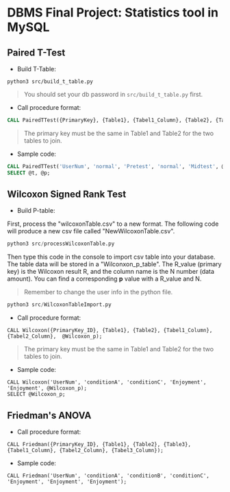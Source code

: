 # DBMS Final Project: Statistics tool in MySQL

## Paired T-Test
- Build T-Table:
```
python3 src/build_t_table.py
```
> You should set your db password in `src/build_t_table.py` first.

- Call procedure format: 
```sql
CALL PairedTTest({PrimaryKey}, {Table1}, {Tabel1_Column}, {Table2}, {Tabel2_Column}, @t, @p);
```
> The primary key must be the same in Table1 and Table2 for the two tables to join. 

- Sample code:
```sql
CALL PairedTTest('UserNum', 'normal', 'Pretest', 'normal', 'Midtest', @t, @p);
SELECT @t, @p;
```



## Wilcoxon Signed Rank Test

- Build P-table:

First, process the "wilcoxonTable.csv" to a new format. The following code will produce a new csv file called "NewWilcoxonTable.csv".

```python
python3 src/processWilcoxonTable.py
```

Then type this code in the console to import csv table into your database. The table data will be stored in a "Wilconxon_p_table". The R_value (primary key) is the Wilcoxon result R, and the column name is the N number (data amount). You can find a corresponding **p** value with a R_value and N.

> Remember to change the user info in the python file.

```python
python3 src/WilcoxonTableImport.py
```



- Call procedure format: 

````mysql
CALL Wilcoxon({PrimaryKey_ID}, {Table1}, {Table2}, {Tabel1_Column}, {Tabel2_Column},  @Wilcoxon_p);
````

> The primary key must be the same in Table1 and Table2 for the two tables to join. 

- Sample code:

````mysql
CALL Wilcoxon('UserNum', 'conditionA', 'conditionC', 'Enjoyment', 'Enjoyment', @Wilcoxon_p);
SELECT @Wilcoxon_p;
````



## Friedman's ANOVA

- Call procedure format: 

```mysql
CALL Friedman({PrimaryKey_ID}, {Table1}, {Table2}, {Table3}, {Tabel1_Column}, {Tabel2_Column}, {Tabel3_Column});
```

- Sample code:

```mysql
CALL Friedman('UserNum', 'conditionA', 'conditionB', 'conditionC', 'Enjoyment', 'Enjoyment', 'Enjoyment');
```

